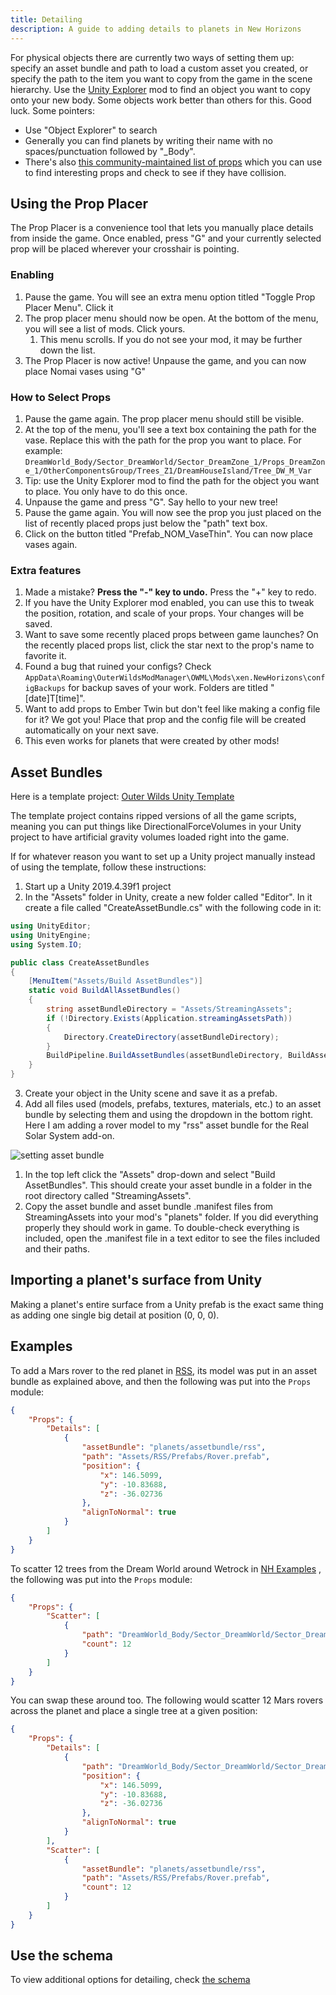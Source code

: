 ```yaml
---
title: Detailing
description: A guide to adding details to planets in New Horizons
---
```


For physical objects there are currently two ways of setting them up: specify an asset bundle and path to load a custom asset you created, or specify the path to the item you want to copy from the game in the scene hierarchy. Use the [Unity Explorer](https://outerwildsmods.com/mods/unityexplorer) mod to find an object you want to copy onto your new body. Some objects work better than others for this. Good luck. Some pointers:

-   Use "Object Explorer" to search
-   Generally you can find planets by writing their name with no spaces/punctuation followed by "\_Body".
-   There's also [this community-maintained list of props](https://docs.google.com/spreadsheets/d/1VJaglB1kRL0VqaXhvXepIeymo93zqhWex-j7_QDm6NE/edit?usp=sharing) which you can use to find interesting props and check to see if they have collision.

## Using the Prop Placer

The Prop Placer is a convenience tool that lets you manually place details from inside the game. Once enabled, press "G" and your currently selected prop will be placed wherever your crosshair is pointing.

### Enabling

1. Pause the game. You will see an extra menu option titled "Toggle Prop Placer Menu". Click it
2. The prop placer menu should now be open. At the bottom of the menu, you will see a list of mods. Click yours.
    1. This menu scrolls. If you do not see your mod, it may be further down the list.
3. The Prop Placer is now active! Unpause the game, and you can now place Nomai vases using "G"

### How to Select Props

1. Pause the game again. The prop placer menu should still be visible.
2. At the top of the menu, you'll see a text box containing the path for the vase. Replace this with the path for the prop you want to place. For example: `DreamWorld_Body/Sector_DreamWorld/Sector_DreamZone_1/Props_DreamZone_1/OtherComponentsGroup/Trees_Z1/DreamHouseIsland/Tree_DW_M_Var`
3. Tip: use the Unity Explorer mod to find the path for the object you want to place. You only have to do this once.
4. Unpause the game and press "G". Say hello to your new tree!
5. Pause the game again. You will now see the prop you just placed on the list of recently placed props just below the "path" text box.
6. Click on the button titled "Prefab_NOM_VaseThin". You can now place vases again.

### Extra features

1. Made a mistake? **Press the "-" key to undo.** Press the "+" key to redo.
2. If you have the Unity Explorer mod enabled, you can use this to tweak the position, rotation, and scale of your props. Your changes will be saved.
3. Want to save some recently placed props between game launches? On the recently placed props list, click the star next to the prop's name to favorite it.
4. Found a bug that ruined your configs? Check `AppData\Roaming\OuterWildsModManager\OWML\Mods\xen.NewHorizons\configBackups` for backup saves of your work. Folders are titled "\[date\]T\[time\]".
5. Want to add props to Ember Twin but don't feel like making a config file for it? We got you! Place that prop and the config file will be created automatically on your next save.
6. This even works for planets that were created by other mods!

## Asset Bundles

Here is a template project: [Outer Wilds Unity Template](https://github.com/xen-42/outer-wilds-unity-template)

The template project contains ripped versions of all the game scripts, meaning you can put things like DirectionalForceVolumes in your Unity project to have artificial gravity volumes loaded right into the game.

If for whatever reason you want to set up a Unity project manually instead of using the template, follow these instructions:

1. Start up a Unity 2019.4.39f1 project
2. In the "Assets" folder in Unity, create a new folder called "Editor". In it create a file called "CreateAssetBundle.cs" with the following code in it:

```cs
using UnityEditor;
using UnityEngine;
using System.IO;

public class CreateAssetBundles
{
    [MenuItem("Assets/Build AssetBundles")]
    static void BuildAllAssetBundles()
    {
        string assetBundleDirectory = "Assets/StreamingAssets";
        if (!Directory.Exists(Application.streamingAssetsPath))
        {
            Directory.CreateDirectory(assetBundleDirectory);
        }
        BuildPipeline.BuildAssetBundles(assetBundleDirectory, BuildAssetBundleOptions.None, BuildTarget.StandaloneWindows64);
    }
}
```

3. Create your object in the Unity scene and save it as a prefab.
4. Add all files used (models, prefabs, textures, materials, etc.) to an asset bundle by selecting them and using the dropdown in the bottom right. Here I am adding a rover model to my "rss" asset bundle for the Real Solar System add-on.

![setting asset bundle](@/assets/docs-images/details/asset_bundle.webp)

1. In the top left click the "Assets" drop-down and select "Build AssetBundles". This should create your asset bundle in a folder in the root directory called "StreamingAssets".
2. Copy the asset bundle and asset bundle .manifest files from StreamingAssets into your mod's "planets" folder. If you did everything properly they should work in game. To double-check everything is included, open the .manifest file in a text editor to see the files included and their paths.

## Importing a planet's surface from Unity

Making a planet's entire surface from a Unity prefab is the exact same thing as adding one single big detail at position (0, 0, 0).

## Examples

To add a Mars rover to the red planet in [RSS](https://github.com/xen-42/outer-wilds-real-solar-system), its model was put in an asset bundle as explained above, and then the following was put into the `Props` module:

```json
{
    "Props": {
        "Details": [
            {
                "assetBundle": "planets/assetbundle/rss",
                "path": "Assets/RSS/Prefabs/Rover.prefab",
                "position": {
                    "x": 146.5099,
                    "y": -10.83688,
                    "z": -36.02736
                },
                "alignToNormal": true
            }
        ]
    }
}
```

To scatter 12 trees from the Dream World around Wetrock in [NH Examples](https://github.com/xen-42/ow-new-horizons-examples) , the following was put into the `Props` module:

```json
{
    "Props": {
        "Scatter": [
            {
                "path": "DreamWorld_Body/Sector_DreamWorld/Sector_DreamZone_1/Props_DreamZone_1/OtherComponentsGroup/Trees_Z1/DreamHouseIsland/Tree_DW_M_Var",
                "count": 12
            }
        ]
    }
}
```

You can swap these around too. The following would scatter 12 Mars rovers across the planet and place a single tree at a given position:

```json
{
    "Props": {
        "Details": [
            {
                "path": "DreamWorld_Body/Sector_DreamWorld/Sector_DreamZone_1/Props_DreamZone_1/OtherComponentsGroup/Trees_Z1/DreamHouseIsland/Tree_DW_M_Var",
                "position": {
                    "x": 146.5099,
                    "y": -10.83688,
                    "z": -36.02736
                },
                "alignToNormal": true
            }
        ],
        "Scatter": [
            {
                "assetBundle": "planets/assetbundle/rss",
                "path": "Assets/RSS/Prefabs/Rover.prefab",
                "count": 12
            }
        ]
    }
}
```

## Use the schema

To view additional options for detailing, check [the schema](/schemas/body-schema/defs/propmodule#details)
